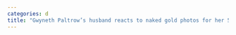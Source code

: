 ```yaml
---
categories: d
title: "Gwyneth Paltrow’s husband reacts to naked gold photos for her 50th birthday"
---
```

